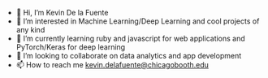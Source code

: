 - 👋 Hi, I’m Kevin De la Fuente
- 👀 I’m interested in Machine Learning/Deep Learning and cool projects of any kind
- 🌱 I’m currently learning ruby and javascript for web applications and PyTorch/Keras for deep learning
- 💞️ I’m looking to collaborate on data analytics and app development
- 📫 How to reach me kevin.delafuente@chicagobooth.edu

<!---
KevinDelaFuente/KevinDelaFuente is a ✨ special ✨ repository because its `README.md` (this file) appears on your GitHub profile.
You can click the Preview link to take a look at your changes.
--->

